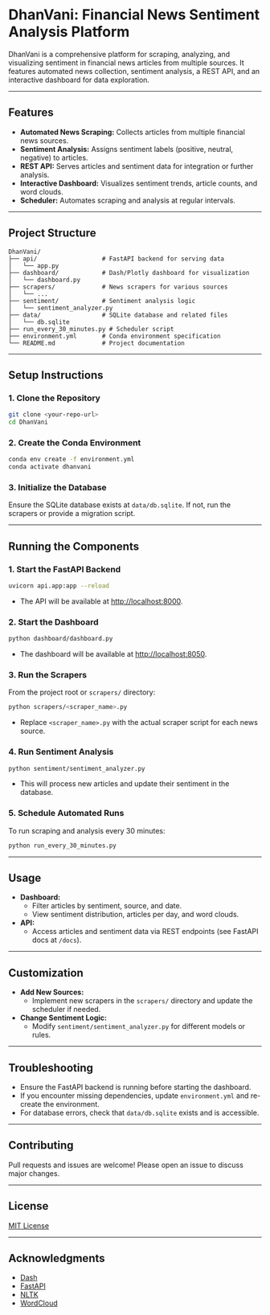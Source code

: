 # DhanVani: Financial News Sentiment Analysis Platform

DhanVani is a comprehensive platform for scraping, analyzing, and visualizing sentiment in financial news articles from multiple sources. It features automated news collection, sentiment analysis, a REST API, and an interactive dashboard for data exploration.

---

## Features

- **Automated News Scraping:** Collects articles from multiple financial news sources.
- **Sentiment Analysis:** Assigns sentiment labels (positive, neutral, negative) to articles.
- **REST API:** Serves articles and sentiment data for integration or further analysis.
- **Interactive Dashboard:** Visualizes sentiment trends, article counts, and word clouds.
- **Scheduler:** Automates scraping and analysis at regular intervals.

---

## Project Structure

```
DhanVani/
├── api/                  # FastAPI backend for serving data
│   └── app.py
├── dashboard/            # Dash/Plotly dashboard for visualization
│   └── dashboard.py
├── scrapers/             # News scrapers for various sources
│   └── ...
├── sentiment/            # Sentiment analysis logic
│   └── sentiment_analyzer.py
├── data/                 # SQLite database and related files
│   └── db.sqlite
├── run_every_30_minutes.py # Scheduler script
├── environment.yml       # Conda environment specification
└── README.md             # Project documentation
```

---

## Setup Instructions

### 1. Clone the Repository

```bash
git clone <your-repo-url>
cd DhanVani
```

### 2. Create the Conda Environment

```bash
conda env create -f environment.yml
conda activate dhanvani
```

### 3. Initialize the Database

Ensure the SQLite database exists at `data/db.sqlite`. If not, run the scrapers or provide a migration script.

---

## Running the Components

### 1. Start the FastAPI Backend

```bash
uvicorn api.app:app --reload
```
- The API will be available at [http://localhost:8000](http://localhost:8000).

### 2. Start the Dashboard

```bash
python dashboard/dashboard.py
```
- The dashboard will be available at [http://localhost:8050](http://localhost:8050).

### 3. Run the Scrapers

From the project root or `scrapers/` directory:

```bash
python scrapers/<scraper_name>.py
```
- Replace `<scraper_name>.py` with the actual scraper script for each news source.

### 4. Run Sentiment Analysis

```bash
python sentiment/sentiment_analyzer.py
```
- This will process new articles and update their sentiment in the database.

### 5. Schedule Automated Runs

To run scraping and analysis every 30 minutes:

```bash
python run_every_30_minutes.py
```

---

## Usage

- **Dashboard:**  
  - Filter articles by sentiment, source, and date.
  - View sentiment distribution, articles per day, and word clouds.
- **API:**  
  - Access articles and sentiment data via REST endpoints (see FastAPI docs at `/docs`).

---

## Customization

- **Add New Sources:**  
  - Implement new scrapers in the `scrapers/` directory and update the scheduler if needed.
- **Change Sentiment Logic:**  
  - Modify `sentiment/sentiment_analyzer.py` for different models or rules.

---

## Troubleshooting

- Ensure the FastAPI backend is running before starting the dashboard.
- If you encounter missing dependencies, update `environment.yml` and re-create the environment.
- For database errors, check that `data/db.sqlite` exists and is accessible.

---

## Contributing

Pull requests and issues are welcome! Please open an issue to discuss major changes.

---

## License

[MIT License](LICENSE)

---

## Acknowledgments

- [Dash](https://dash.plotly.com/)
- [FastAPI](https://fastapi.tiangolo.com/)
- [NLTK](https://www.nltk.org/)
- [WordCloud](https://github.com/amueller/word_cloud)
